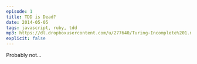 ```yaml
---
episode: 1
title: TDD is Dead?
date: 2014-05-05
tags: javascript, ruby, tdd
mp3: https://dl.dropboxusercontent.com/u/277640/Turing-Incomplete%201.mp3
explicit: false
---
```


Probably not...
